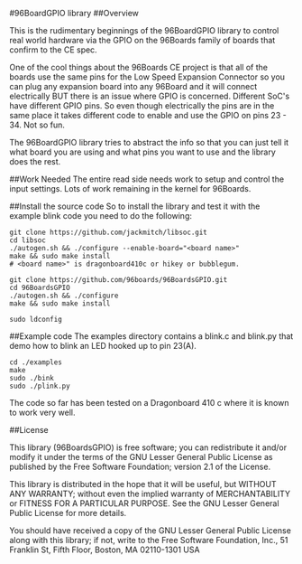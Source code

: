 #96BoardGPIO library
##Overview

This is the rudimentary beginnings of the 96BoardGPIO library
to control real world hardware via the GPIO on the 96Boards family of
boards that confirm to the CE spec.

One of the cool things about the 96Boards CE project is that all of the
boards use the same pins for the Low Speed Expansion Connector so you can
plug any expansion board into any 96Board and it will connect electrically
BUT there is an issue where GPIO is concerned.  Different SoC's have
different GPIO pins.  So even though electrically the pins are in the same
place it takes different code to enable and use the GPIO on pins 23 - 34.
Not so fun.

The 96BoardGPIO library tries to abstract the info so that you can just
tell it what board you are using and what pins you want to use and the
library does the rest.

##Work Needed
The entire read side needs work to setup and control the input settings.
Lots of work remaining in the kernel for 96Boards.

##Install the source code
So to install the library and test it with the example blink code you need
to do the following:
```
git clone https://github.com/jackmitch/libsoc.git
cd libsoc
./autogen.sh && ./configure --enable-board="<board name>"
make && sudo make install
# <board name>" is dragonboard410c or hikey or bubblegum.

git clone https://github.com/96boards/96BoardsGPIO.git
cd 96BoardsGPIO
./autogen.sh && ./configure
make && sudo make install

sudo ldconfig
```

##Example code
The examples directory contains a blink.c and blink.py that demo how to blink
an LED hooked up to pin 23(A).
```
cd ./examples
make
sudo ./bink
sudo ./plink.py
```

The code so far has been tested on a Dragonboard 410 c where it is known to
work very well.

##License

This library (96BoardsGPIO) is free software; you can redistribute it
and/or modify it under the terms of the GNU Lesser General Public License
as published by the Free Software Foundation; version 2.1 of the
License.

This library is distributed in the hope that it will be useful,
but WITHOUT ANY WARRANTY; without even the implied warranty of
MERCHANTABILITY or FITNESS FOR A PARTICULAR PURPOSE.  See the GNU
Lesser General Public License for more details.

You should have received a copy of the GNU Lesser General Public
License along with this library; if not, write to the Free Software
Foundation, Inc., 51 Franklin St, Fifth Floor, Boston, MA 02110-1301 USA

